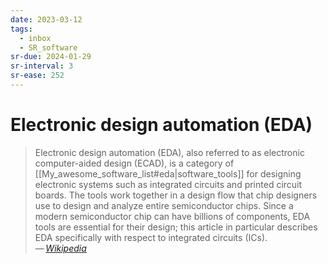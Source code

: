 ```yaml
---
date: 2023-03-12
tags:
  - inbox
  - SR_software
sr-due: 2024-01-29
sr-interval: 3
sr-ease: 252
---
```


# Electronic design automation (EDA)

> Electronic design automation (EDA), also referred to as electronic
> computer-aided design (ECAD), is a category of
> [[My_awesome_software_list#eda|software_tools]] for designing electronic
> systems such as integrated circuits and printed circuit boards. The tools work
> together in a design flow that chip designers use to design and analyze entire
> semiconductor chips. Since a modern semiconductor chip can have billions of
> components, EDA tools are essential for their design; this article in
> particular describes EDA specifically with respect to integrated circuits
> (ICs).\
> — <cite>[Wikipedia](https://en.wikipedia.org/wiki/Electronic_design_automation)</cite>
